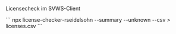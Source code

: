 Licensecheck im SVWS-Client

´´´
npx license-checker-rseidelsohn --summary --unknown --csv > licenses.csv
´´´
